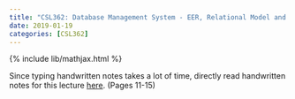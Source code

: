 ```yaml
---
title: "CSL362: Database Management System - EER, Relational Model and Constraints"
date: 2019-01-19
categories: [CSL362]
---
```

{% include lib/mathjax.html %}

Since typing handwritten notes takes a lot of time, directly read handwritten notes for this lecture [here](https://drive.google.com/file/d/14gIELshg8bWgOJboeMQxRikeIdiNvNF9/view?usp=sharing). (Pages 11-15)